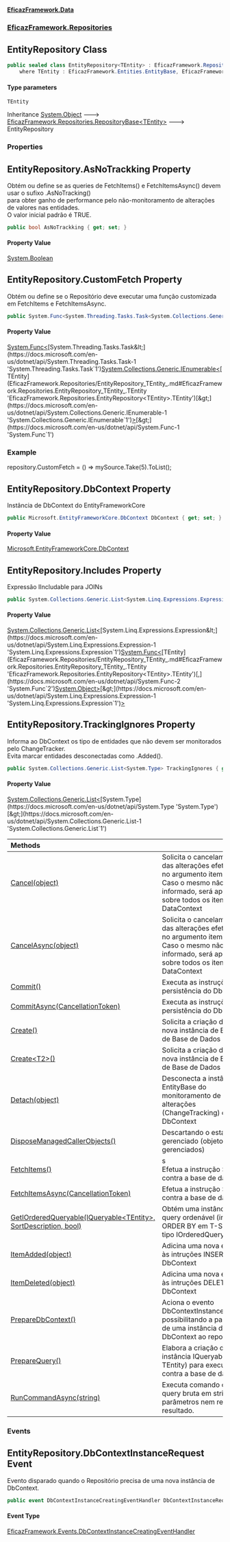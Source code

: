 #### [EficazFramework.Data](EficazFrameworkData.md 'EficazFramework Data')
### [EficazFramework.Repositories](EficazFrameworkData.md#EficazFramework.Repositories 'EficazFramework.Repositories')

## EntityRepository<TEntity> Class

```csharp
public sealed class EntityRepository<TEntity> : EficazFramework.Repositories.RepositoryBase<TEntity>
    where TEntity : EficazFramework.Entities.EntityBase, EficazFramework.Entities.IEntity
```
#### Type parameters

<a name='EficazFramework.Repositories.EntityRepository_TEntity_.TEntity'></a>

`TEntity`

Inheritance [System.Object](https://docs.microsoft.com/en-us/dotnet/api/System.Object 'System.Object') &#129106; [EficazFramework.Repositories.RepositoryBase&lt;](EficazFramework.Repositories/RepositoryBase_T_.md 'EficazFramework.Repositories.RepositoryBase<T>')[TEntity](EficazFramework.Repositories/EntityRepository_TEntity_.md#EficazFramework.Repositories.EntityRepository_TEntity_.TEntity 'EficazFramework.Repositories.EntityRepository<TEntity>.TEntity')[&gt;](EficazFramework.Repositories/RepositoryBase_T_.md 'EficazFramework.Repositories.RepositoryBase<T>') &#129106; EntityRepository<TEntity>
### Properties

<a name='EficazFramework.Repositories.EntityRepository_TEntity_.AsNoTrackking'></a>

## EntityRepository<TEntity>.AsNoTrackking Property

Obtém ou define se as queries de FetchItems() e FetchItemsAsync() devem usar o sufixo .AsNoTracking()   
para obter ganho de performance pelo não-monitoramento de alterações de valores nas entidades.  
O valor inicial padrão é TRUE.

```csharp
public bool AsNoTrackking { get; set; }
```

#### Property Value
[System.Boolean](https://docs.microsoft.com/en-us/dotnet/api/System.Boolean 'System.Boolean')

<a name='EficazFramework.Repositories.EntityRepository_TEntity_.CustomFetch'></a>

## EntityRepository<TEntity>.CustomFetch Property

Obtém ou define se o Repositório deve executar uma função customizada em FetchItems e FetchItemsAsync.

```csharp
public System.Func<System.Threading.Tasks.Task<System.Collections.Generic.IEnumerable<TEntity>>> CustomFetch { get; set; }
```

#### Property Value
[System.Func&lt;](https://docs.microsoft.com/en-us/dotnet/api/System.Func-1 'System.Func`1')[System.Threading.Tasks.Task&lt;](https://docs.microsoft.com/en-us/dotnet/api/System.Threading.Tasks.Task-1 'System.Threading.Tasks.Task`1')[System.Collections.Generic.IEnumerable&lt;](https://docs.microsoft.com/en-us/dotnet/api/System.Collections.Generic.IEnumerable-1 'System.Collections.Generic.IEnumerable`1')[TEntity](EficazFramework.Repositories/EntityRepository_TEntity_.md#EficazFramework.Repositories.EntityRepository_TEntity_.TEntity 'EficazFramework.Repositories.EntityRepository<TEntity>.TEntity')[&gt;](https://docs.microsoft.com/en-us/dotnet/api/System.Collections.Generic.IEnumerable-1 'System.Collections.Generic.IEnumerable`1')[&gt;](https://docs.microsoft.com/en-us/dotnet/api/System.Threading.Tasks.Task-1 'System.Threading.Tasks.Task`1')[&gt;](https://docs.microsoft.com/en-us/dotnet/api/System.Func-1 'System.Func`1')

### Example
repository.CustomFetch = () => mySource.Take(5).ToList();

<a name='EficazFramework.Repositories.EntityRepository_TEntity_.DbContext'></a>

## EntityRepository<TEntity>.DbContext Property

Instância de DbContext do EntityFrameworkCore

```csharp
public Microsoft.EntityFrameworkCore.DbContext DbContext { get; set; }
```

#### Property Value
[Microsoft.EntityFrameworkCore.DbContext](https://docs.microsoft.com/en-us/dotnet/api/Microsoft.EntityFrameworkCore.DbContext 'Microsoft.EntityFrameworkCore.DbContext')

<a name='EficazFramework.Repositories.EntityRepository_TEntity_.Includes'></a>

## EntityRepository<TEntity>.Includes Property

Expressão IIncludable para JOINs

```csharp
public System.Collections.Generic.List<System.Linq.Expressions.Expression<System.Func<TEntity,object>>> Includes { get; set; }
```

#### Property Value
[System.Collections.Generic.List&lt;](https://docs.microsoft.com/en-us/dotnet/api/System.Collections.Generic.List-1 'System.Collections.Generic.List`1')[System.Linq.Expressions.Expression&lt;](https://docs.microsoft.com/en-us/dotnet/api/System.Linq.Expressions.Expression-1 'System.Linq.Expressions.Expression`1')[System.Func&lt;](https://docs.microsoft.com/en-us/dotnet/api/System.Func-2 'System.Func`2')[TEntity](EficazFramework.Repositories/EntityRepository_TEntity_.md#EficazFramework.Repositories.EntityRepository_TEntity_.TEntity 'EficazFramework.Repositories.EntityRepository<TEntity>.TEntity')[,](https://docs.microsoft.com/en-us/dotnet/api/System.Func-2 'System.Func`2')[System.Object](https://docs.microsoft.com/en-us/dotnet/api/System.Object 'System.Object')[&gt;](https://docs.microsoft.com/en-us/dotnet/api/System.Func-2 'System.Func`2')[&gt;](https://docs.microsoft.com/en-us/dotnet/api/System.Linq.Expressions.Expression-1 'System.Linq.Expressions.Expression`1')[&gt;](https://docs.microsoft.com/en-us/dotnet/api/System.Collections.Generic.List-1 'System.Collections.Generic.List`1')

<a name='EficazFramework.Repositories.EntityRepository_TEntity_.TrackingIgnores'></a>

## EntityRepository<TEntity>.TrackingIgnores Property

Informa ao DbContext os tipo de entidades que não devem ser monitorados pelo ChangeTracker.  
Evita marcar entidades desconectadas como .Added().

```csharp
public System.Collections.Generic.List<System.Type> TrackingIgnores { get; }
```

#### Property Value
[System.Collections.Generic.List&lt;](https://docs.microsoft.com/en-us/dotnet/api/System.Collections.Generic.List-1 'System.Collections.Generic.List`1')[System.Type](https://docs.microsoft.com/en-us/dotnet/api/System.Type 'System.Type')[&gt;](https://docs.microsoft.com/en-us/dotnet/api/System.Collections.Generic.List-1 'System.Collections.Generic.List`1')

| Methods | |
| :--- | :--- |
| [Cancel(object)](EficazFramework.Repositories/EntityRepository_TEntity_/Cancel(object).md 'EficazFramework.Repositories.EntityRepository<TEntity>.Cancel(object)') | Solicita o cancelamento das alterações efetuadas no argumento item.<br/>Caso o mesmo não seja informado, será aplicado sobre todos os itens no DataContext |
| [CancelAsync(object)](EficazFramework.Repositories/EntityRepository_TEntity_/CancelAsync(object).md 'EficazFramework.Repositories.EntityRepository<TEntity>.CancelAsync(object)') | Solicita o cancelamento das alterações efetuadas no argumento item.<br/>Caso o mesmo não seja informado, será aplicado sobre todos os itens no DataContext |
| [Commit()](EficazFramework.Repositories/EntityRepository_TEntity_/Commit().md 'EficazFramework.Repositories.EntityRepository<TEntity>.Commit()') | Executa as instruções de persistência do DbContext |
| [CommitAsync(CancellationToken)](EficazFramework.Repositories/EntityRepository_TEntity_/CommitAsync(CancellationToken).md 'EficazFramework.Repositories.EntityRepository<TEntity>.CommitAsync(System.Threading.CancellationToken)') | Executa as instruções de persistência do DbContext |
| [Create()](EficazFramework.Repositories/EntityRepository_TEntity_/Create().md 'EficazFramework.Repositories.EntityRepository<TEntity>.Create()') | Solicita a criação de uma nova instância de Entidade de Base de Dados |
| [Create&lt;T2&gt;()](EficazFramework.Repositories/EntityRepository_TEntity_/Create_T2_().md 'EficazFramework.Repositories.EntityRepository<TEntity>.Create<T2>()') | Solicita a criação de uma nova instância de Entidade de Base de Dados |
| [Detach(object)](EficazFramework.Repositories/EntityRepository_TEntity_/Detach(object).md 'EficazFramework.Repositories.EntityRepository<TEntity>.Detach(object)') | Desconecta a instância de EntityBase do monitoramento de alterações (ChangeTracking) do<br/>DbContext |
| [DisposeManagedCallerObjects()](EficazFramework.Repositories/EntityRepository_TEntity_/DisposeManagedCallerObjects().md 'EficazFramework.Repositories.EntityRepository<TEntity>.DisposeManagedCallerObjects()') | Descartando o estado gerenciado (objetos gerenciados) |
| [FetchItems()](EficazFramework.Repositories/EntityRepository_TEntity_/FetchItems().md 'EficazFramework.Repositories.EntityRepository<TEntity>.FetchItems()') | s<br/>            Efetua a instrução SELECT contra a base de dados |
| [FetchItemsAsync(CancellationToken)](EficazFramework.Repositories/EntityRepository_TEntity_/FetchItemsAsync(CancellationToken).md 'EficazFramework.Repositories.EntityRepository<TEntity>.FetchItemsAsync(System.Threading.CancellationToken)') | Efetua a instrução SELECT contra a base de dados |
| [GetIOrderedQueryable(IQueryable&lt;TEntity&gt;, SortDescription, bool)](EficazFramework.Repositories/EntityRepository_TEntity_/GetIOrderedQueryable(IQueryable_TEntity_,SortDescription,bool).md 'EficazFramework.Repositories.EntityRepository<TEntity>.GetIOrderedQueryable(System.Linq.IQueryable<TEntity>, EficazFramework.Collections.SortDescription, bool)') | Obtém uma instância de query ordenável (instrução ORDER BY em T-SQL) do tipo IOrderedQueryable. |
| [ItemAdded(object)](EficazFramework.Repositories/EntityRepository_TEntity_/ItemAdded(object).md 'EficazFramework.Repositories.EntityRepository<TEntity>.ItemAdded(object)') | Adicina uma nova entidade às intruções INSERT do DbContext |
| [ItemDeleted(object)](EficazFramework.Repositories/EntityRepository_TEntity_/ItemDeleted(object).md 'EficazFramework.Repositories.EntityRepository<TEntity>.ItemDeleted(object)') | Adicina uma nova entidade às intruções DELETE do DbContext |
| [PrepareDbContext()](EficazFramework.Repositories/EntityRepository_TEntity_/PrepareDbContext().md 'EficazFramework.Repositories.EntityRepository<TEntity>.PrepareDbContext()') | Aciona o evento DbContextInstanceRequest possibilitando a passagem de uma instância de DbContext ao repositório |
| [PrepareQuery()](EficazFramework.Repositories/EntityRepository_TEntity_/PrepareQuery().md 'EficazFramework.Repositories.EntityRepository<TEntity>.PrepareQuery()') | Elabora a criação da instância IQueryable(Of TEntity) para execução contra a base de dados. |
| [RunCommandAsync(string)](EficazFramework.Repositories/EntityRepository_TEntity_/RunCommandAsync(string).md 'EficazFramework.Repositories.EntityRepository<TEntity>.RunCommandAsync(string)') | Executa comando com query bruta em string, sem parâmetros nem retorno de resultado. |
### Events

<a name='EficazFramework.Repositories.EntityRepository_TEntity_.DbContextInstanceRequest'></a>

## EntityRepository<TEntity>.DbContextInstanceRequest Event

Evento disparado quando o Repositório precisa de uma nova instância de DbContext.

```csharp
public event DbContextInstanceCreatingEventHandler DbContextInstanceRequest;
```

#### Event Type
[EficazFramework.Events.DbContextInstanceCreatingEventHandler](https://docs.microsoft.com/en-us/dotnet/api/EficazFramework.Events.DbContextInstanceCreatingEventHandler 'EficazFramework.Events.DbContextInstanceCreatingEventHandler')